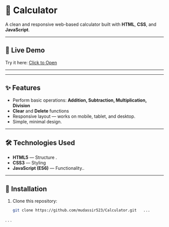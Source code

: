 
# 🧮 Calculator

A clean and responsive web-based calculator built with **HTML**, **CSS**, and **JavaScript**.

---

## 🔗 Live Demo
Try it here: [Click to Open](https://mudassir523.github.io/Calculator/)

---

---

## ✨ Features
- Perform basic operations: **Addition, Subtraction, Multiplication, Division**
- **Clear** and **Delete** functions
- Responsive layout — works on mobile, tablet, and desktop. 
- Simple, minimal design. 

---

## 🛠️ Technologies Used
- **HTML5** — Structure  . 
- **CSS3** — Styling  
- **JavaScript (ES6)** — Functionality.. 

---

## 📂 Installation
1. Clone this repository:
   ```bash
   git clone https://github.com/mudassir523/Calculator.git   ... 
. . 
. 
